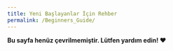 ```yaml
---
title: Yeni Başlayanlar İçin Rehber
permalink: /Beginners_Guide/
---
```


**Bu sayfa henüz çevrilmemiştir. Lütfen yardım edin! ❤**
